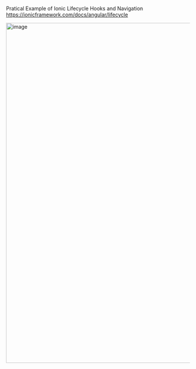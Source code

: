 Pratical Example of Ionic Lifecycle Hooks and Navigation 
https://ionicframework.com/docs/angular/lifecycle

<img width="929" alt="image" src="https://github.com/kpedrok/ionic-poc/assets/43593052/165d204e-655b-4e01-86b5-b15ac081bd70">
